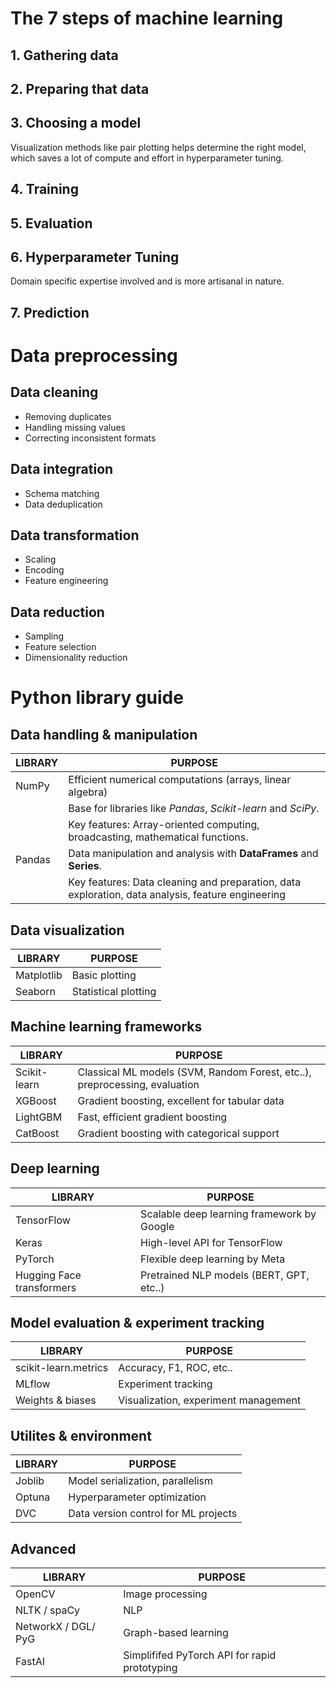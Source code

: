 # The 7 steps of machine learning
## 1. Gathering data
## 2. Preparing that data
## 3. Choosing a model
Visualization methods like pair plotting helps determine the right model, which saves a lot of compute and effort in hyperparameter tuning.
## 4. Training
## 5. Evaluation
## 6. Hyperparameter Tuning
Domain specific expertise involved and is more artisanal in nature.
## 7. Prediction

# Data preprocessing
## Data cleaning
* Removing duplicates
* Handling missing values 
* Correcting inconsistent formats
## Data integration
* Schema matching
* Data deduplication
## Data transformation
* Scaling
* Encoding
* Feature engineering
## Data reduction
* Sampling
* Feature selection
* Dimensionality reduction

# Python library guide

## Data handling & manipulation
| LIBRARY   | PURPOSE                                                                       |
| ---       | ---                                                                           |
| NumPy     | Efficient numerical computations (arrays, linear algebra)                     |
|           | Base for libraries like *Pandas*, *Scikit-learn* and *SciPy*.                 |
|           | Key features: Array-oriented computing, broadcasting, mathematical functions. |
| Pandas    | Data manipulation and analysis with **DataFrames** and **Series**.            |
|           | Key features: Data cleaning and preparation, data exploration, data analysis, feature engineering |

## Data visualization
| LIBRARY | PURPOSE |
| --- | --- |
| Matplotlib | Basic plotting |
| Seaborn | Statistical plotting |

## Machine learning frameworks
| LIBRARY | PURPOSE |
| --- | --- |
| Scikit-learn | Classical ML models (SVM, Random Forest, etc..), preprocessing, evaluation |
| XGBoost | Gradient boosting, excellent for tabular data | 
| LightGBM | Fast, efficient gradient boosting  |
| CatBoost | Gradient boosting with categorical support |

## Deep learning
| LIBRARY | PURPOSE |
| --- | --- |
| TensorFlow | Scalable deep learning framework by Google |
| Keras | High-level API for TensorFlow |
| PyTorch | Flexible deep learning by Meta |
| Hugging Face transformers | Pretrained NLP models (BERT, GPT, etc..) |

## Model evaluation & experiment tracking
| LIBRARY | PURPOSE |
| --- | --- |
| scikit-learn.metrics | Accuracy, F1, ROC, etc.. |
| MLflow | Experiment tracking |
| Weights & biases | Visualization, experiment management |

## Utilites & environment
| LIBRARY | PURPOSE |
| --- | --- |
| Joblib | Model serialization, parallelism |
| Optuna | Hyperparameter optimization |
| DVC | Data version control for ML projects |

## Advanced
| LIBRARY | PURPOSE |
| --- | --- |
| OpenCV | Image processing |
| NLTK / spaCy | NLP |
| NetworkX / DGL/ PyG | Graph-based learning |
| FastAI | Simplififed PyTorch API for rapid prototyping |
